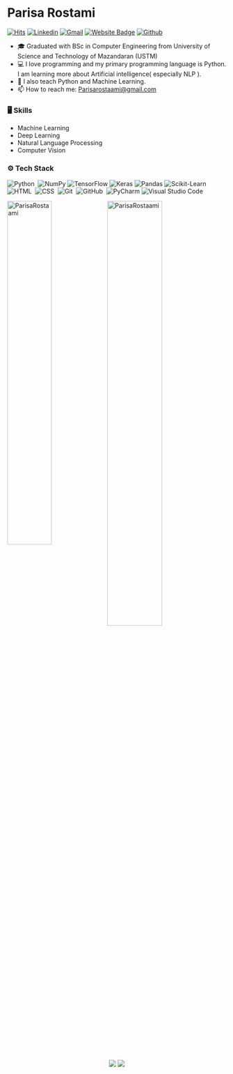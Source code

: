 <!--
**ParisaRostaami/ParisaRostaami** is a ✨ _special_ ✨ repository because its `README.md` (this file) appears on your GitHub profile.

Here are some ideas to get you started:

- 🔭 I’m currently working on ...
- 🌱 I’m currently learning ...
- 👯 I’m looking to collaborate on ...
- 🤔 I’m looking for help with ...
- 💬 Ask me about ...
- 📫 How to reach me: ...
- 😄 Pronouns: ...
- ⚡ Fun fact: ...
-->
# Parisa Rostami

[![Hits](https://hits.seeyoufarm.com/api/count/incr/badge.svg?url=https%3A%2F%2Fgithub.com%2FParisaRostaami%2FParisaRostaami&count_bg=%2379C83D&title_bg=%23555555&icon=&icon_color=%23E7E7E7&title=Profile+Views&edge_flat=false)](https://hits.seeyoufarm.com) [![Linkedin](https://img.shields.io/badge/-LinkedIn-blue?style=flat&logo=Linkedin&logoColor=white)](https://www.linkedin.com/in/Parisa-rostami/) [![Gmail](https://img.shields.io/badge/-Gmail-c14438?style=flat&logo=Gmail&logoColor=white)](mailto:Parisarostaami@gmail.com) [![Website Badge](https://img.shields.io/badge/-Website-c14438?style=flat&logo=Google-Chrome&color=blueviolet&logoColor=white&link=https://ParisaRostaami.github.io)](https://ParisaRostaami.github.io) [![Github](https://img.shields.io/github/followers/ParisaRostaami?label=Follow&style=social)](https://github.com/ParisaRostaami)

- 🎓 Graduated with BSc in Computer Engineering from University of Science and Technology of Mazandaran (USTM)
- 💻 I love programming and my primary programming language is Python. I am learning more about Artificial intelligence( especially NLP ).
- 🌱 I also teach Python and Machine Learning.
- 📫 How to reach me: Parisarostaami@gmail.com 



### 🖥 Skills

- Machine Learning
- Deep Learning
- Natural Language Processing
- Computer Vision
### ⚙️ Tech Stack
![Python](https://img.shields.io/badge/-Python-05122A?style=flat&logo=python&color=9cf&logoColor=white)&nbsp;
![NumPy](https://img.shields.io/badge/numpy-%23013243.svg?style=flat&logo=numpy&color=yellow&logoColor=white)
![TensorFlow](https://img.shields.io/badge/TensorFlow-%23FF6F00.svg?style=flat&logo=TensorFlow&logoColor=white)
![Keras](https://img.shields.io/badge/Keras-%23D00000.svg?style=flat&logo=Keras&logoColor=white)
![Pandas](https://img.shields.io/badge/pandas-%23150458.svg?style=flat&logo=pandas&color=ff69b4&logoColor=white)
![Scikit-Learn](https://img.shields.io/badge/-Scikit%20Learn-05122A?style=flat&logo=Scikit-Learn&color=purple&logoColor=white) 
![HTML](https://img.shields.io/badge/-HTML-05122A?style=flat&logo=HTML5)&nbsp;
![CSS](https://img.shields.io/badge/-CSS-05122A?style=flat&logo=CSS3&logoColor=1572B6)&nbsp;
![Git](https://img.shields.io/badge/-Git-05122A?style=flat&logo=git)&nbsp;
![GitHub](https://img.shields.io/badge/-GitHub-05122A?style=flat&logo=github)&nbsp;
![PyCharm](https://img.shields.io/badge/pycharm-143?style=flat&logo=pycharm&logoColor=black&color=black&labelColor=green)
![Visual Studio Code](https://img.shields.io/badge/-Visual%20Studio%20Code-05122A?style=flat&logo=visual-studio-code&logoColor=007ACC)&nbsp;



<div>
  <img width="45%" align="left" src="https://github-readme-stats.vercel.app/api/top-langs?username=ParisaRostaami&show_icons=true&locale=en&layout=compact" alt="ParisaRostaami" />
  <img width="50%"  src="https://github-readme-streak-stats.herokuapp.com/?user=ParisaRostaami&" alt="ParisaRostaami" />
</div>

<h3 align="center">
       <img src="https://raw.githubusercontent.com/ParisaRostaami/ParisaRostaami/output/github-contribution-grid-snake-dark.svg#gh-dark-mode-only">
       <img src="https://raw.githubusercontent.com/ParisaRostaami/ParisaRostaami/output/github-contribution-grid-snake.svg#gh-light-mode-only">
</h3>

